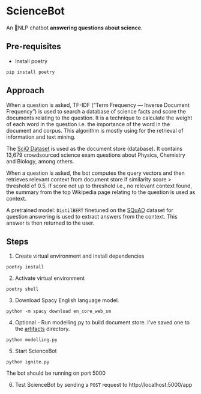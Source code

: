 # ScienceBot
An 💬NLP chatbot **answering questions about science**.

## Pre-requisites
- Install poetry
```
pip install poetry
```

## Approach
When a question is asked, TF-IDF (“Term Frequency — Inverse Document Frequency”) is used to search a database of science facts and score the documents relating to the question. It is a technique to calculate the weight of each word in the question i.e. the importance of the word in the document and corpus. This algorithm is mostly using for the retrieval of information and text mining.

The [SciQ Dataset](https://allenai.org/data/sciq) is used as the document store (database). It contains 13,679 crowdsourced science exam questions about Physics, Chemistry and Biology, among others. 

When a question is asked, the bot computes the query vectors and then retrieves relevant context from document store if similarity score > threshold of 0.5. If score not up to threshold i.e., no relevant context found, the summary from the top Wikipedia page relating to the question is used as context.

A pretrained model: `DistilBERT` finetuned on the [SQuAD](https://rajpurkar.github.io/SQuAD-explorer/) dataset for question answering is used to extract answers from the context. This answer is then returned to the user.

## Steps
1. Create virtual environment and install dependencies
```
poetry install
```

2. Activate virtual environment
```
poetry shell
```

3. Download Spacy English language model.  
```
python -m spacy download en_core_web_sm
```

4. Optional - Run modelling.py to build document store. I've saved one to the [artifacts](artifacts/) directory.
```
python modelling.py
```

5. Start ScienceBot
```
python ignite.py
```
The bot should be running on port 5000

6. Test ScienceBot by sending a `POST` request to http://localhost:5000/app
